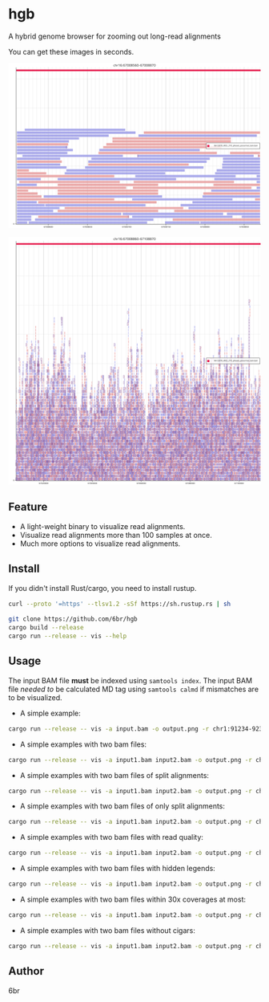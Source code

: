 # hgb

A hybrid genome browser for zooming out long-read alignments

You can get these images in seconds.

![alignments](fig/alignments.png)

![large](fig/large.png)

## Feature

* A light-weight binary to visualize read alignments.
* Visualize read alignments more than 100 samples at once.
* Much more options to visualize read alignments.

## Install

If you didn't install Rust/cargo, you need to install rustup.

```bash
curl --proto '=https' --tlsv1.2 -sSf https://sh.rustup.rs | sh
```

```bash
git clone https://github.com/6br/hgb
cargo build --release
cargo run --release -- vis --help
```

## Usage

The input BAM file **must** be indexed using `samtools index`. The input BAM file *needed to* be calculated MD tag using `samtools calmd` if mismatches are to be visualized.

* A simple example:

```bash
cargo run --release -- vis -a input.bam -o output.png -r chr1:91234-92334
```

* A simple examples with two bam files:

```bash
cargo run --release -- vis -a input1.bam input2.bam -o output.png -r chr1:91234-92334
```

* A simple examples with two bam files of split alignments:

```bash
cargo run --release -- vis -a input1.bam input2.bam -o output.png -r chr1:91234-92334 -s
```

* A simple examples with two bam files of only split alignments:

```bash
cargo run --release -- vis -a input1.bam input2.bam -o output.png -r chr1:91234-92334 -s -u
```

* A simple examples with two bam files with read quality:

```bash
cargo run --release -- vis -a input1.bam input2.bam -o output.png -r chr1:91234-92334 -q
```

* A simple examples with two bam files with hidden legends:

```bash
cargo run --release -- vis -a input1.bam input2.bam -o output.png -r chr1:91234-92334 -l
```

* A simple examples with two bam files within 30x coverages at most:

```bash
cargo run --release -- vis -a input1.bam input2.bam -o output.png -r chr1:91234-92334 -m 30
```

* A simple examples with two bam files without cigars:

```bash
cargo run --release -- vis -a input1.bam input2.bam -o output.png -r chr1:91234-92334 -n -I
```

## Author

6br
